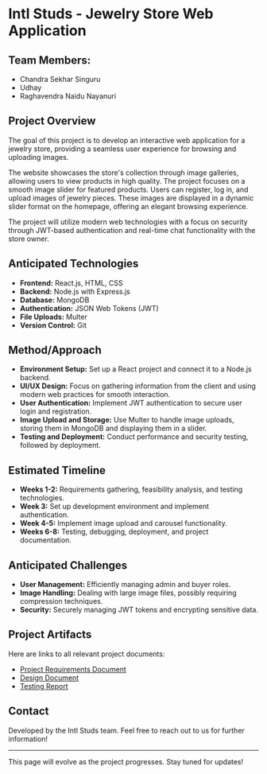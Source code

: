 # Intl Studs - Jewelry Store Web Application

## Team Members:
- Chandra Sekhar Singuru
- Udhay
- Raghavendra Naidu Nayanuri

## Project Overview
The goal of this project is to develop an interactive web application for a jewelry store, providing a seamless user experience for browsing and uploading images. 

The website showcases the store's collection through image galleries, allowing users to view products in high quality. The project focuses on a smooth image slider for featured products. Users can register, log in, and upload images of jewelry pieces. These images are displayed in a dynamic slider format on the homepage, offering an elegant browsing experience. 

The project will utilize modern web technologies with a focus on security through JWT-based authentication and real-time chat functionality with the store owner.

## Anticipated Technologies
- **Frontend:** React.js, HTML, CSS
- **Backend:** Node.js with Express.js
- **Database:** MongoDB
- **Authentication:** JSON Web Tokens (JWT)
- **File Uploads:** Multer
- **Version Control:** Git

## Method/Approach
- **Environment Setup:** Set up a React project and connect it to a Node.js backend.
- **UI/UX Design:** Focus on gathering information from the client and using modern web practices for smooth interaction.
- **User Authentication:** Implement JWT authentication to secure user login and registration.
- **Image Upload and Storage:** Use Multer to handle image uploads, storing them in MongoDB and displaying them in a slider.
- **Testing and Deployment:** Conduct performance and security testing, followed by deployment.

## Estimated Timeline
- **Weeks 1-2:** Requirements gathering, feasibility analysis, and testing technologies.
- **Week 3:** Set up development environment and implement authentication.
- **Week 4-5:** Implement image upload and carousel functionality.
- **Weeks 6-8:** Testing, debugging, deployment, and project documentation.

## Anticipated Challenges
- **User Management:** Efficiently managing admin and buyer roles.
- **Image Handling:** Dealing with large image files, possibly requiring compression techniques.
- **Security:** Securely managing JWT tokens and encrypting sensitive data.

## Project Artifacts
Here are links to all relevant project documents:

- [Project Requirements Document](docs/requirements.pdf)
- [Design Document](docs/design.pdf)
- [Testing Report](docs/testing.pdf)

## Contact
Developed by the Intl Studs team. Feel free to reach out to us for further information!

---

This page will evolve as the project progresses. Stay tuned for updates!

